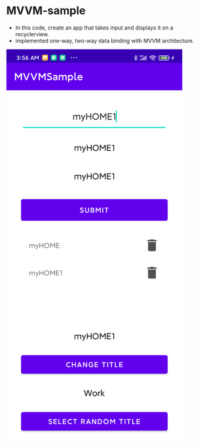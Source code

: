 # MVVM-sample

- In this code, create an app that takes input and displays it on a recyclerview. 
- implemented one-way, two-way data binding with MVVM architecture.


<div>
  <img src="https://github.com/avstreamdevpro/MVVM-sample/blob/master/Screenshot_mvvm.png">
</div>
